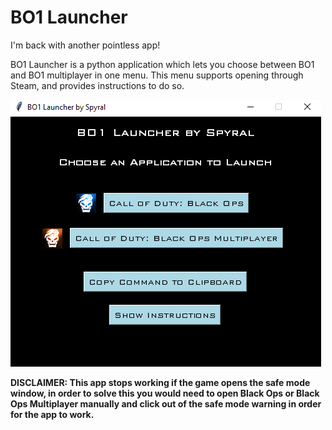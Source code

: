 # BO1 Launcher

I'm back with another pointless app!

BO1 Launcher is a python application which lets you choose between BO1 and BO1 multiplayer in one menu. This menu supports opening through Steam, and provides instructions to do so.

![s1](/bo1launcher.png)

**DISCLAIMER: This app stops working if the game opens the safe mode window, in order to solve this you would need to open Black Ops or Black Ops Multiplayer manually and click out of the safe mode warning in order for the app to work.**
